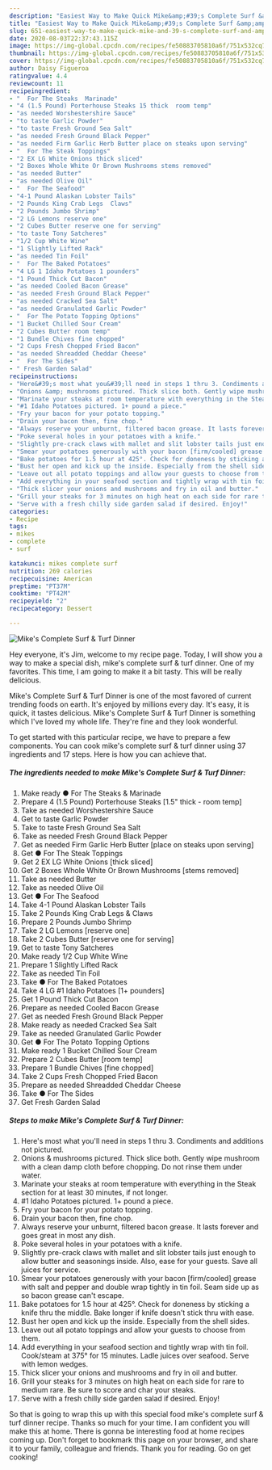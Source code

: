 ```yaml
---
description: "Easiest Way to Make Quick Mike&amp;#39;s Complete Surf &amp;amp; Turf Dinner"
title: "Easiest Way to Make Quick Mike&amp;#39;s Complete Surf &amp;amp; Turf Dinner"
slug: 651-easiest-way-to-make-quick-mike-and-39-s-complete-surf-and-amp-turf-dinner
date: 2020-08-03T22:37:43.115Z
image: https://img-global.cpcdn.com/recipes/fe50883705810a6f/751x532cq70/mikes-complete-surf-turf-dinner-recipe-main-photo.jpg
thumbnail: https://img-global.cpcdn.com/recipes/fe50883705810a6f/751x532cq70/mikes-complete-surf-turf-dinner-recipe-main-photo.jpg
cover: https://img-global.cpcdn.com/recipes/fe50883705810a6f/751x532cq70/mikes-complete-surf-turf-dinner-recipe-main-photo.jpg
author: Daisy Figueroa
ratingvalue: 4.4
reviewcount: 11
recipeingredient:
- "  For The Steaks  Marinade"
- "4 (1.5 Pound) Porterhouse Steaks 15 thick  room temp"
- "as needed Worshestershire Sauce"
- "to taste Garlic Powder"
- "to taste Fresh Ground Sea Salt"
- "as needed Fresh Ground Black Pepper"
- "as needed Firm Garlic Herb Butter place on steaks upon serving"
- "  For The Steak Toppings"
- "2 EX LG White Onions thick sliced"
- "2 Boxes Whole White Or Brown Mushrooms stems removed"
- "as needed Butter"
- "as needed Olive Oil"
- "  For The Seafood"
- "4-1 Pound Alaskan Lobster Tails"
- "2 Pounds King Crab Legs  Claws"
- "2 Pounds Jumbo Shrimp"
- "2 LG Lemons reserve one"
- "2 Cubes Butter reserve one for serving"
- "to taste Tony Satcheres"
- "1/2 Cup White Wine"
- "1 Slightly Lifted Rack"
- "as needed Tin Foil"
- "  For The Baked Potatoes"
- "4 LG 1 Idaho Potatoes 1 pounders"
- "1 Pound Thick Cut Bacon"
- "as needed Cooled Bacon Grease"
- "as needed Fresh Ground Black Pepper"
- "as needed Cracked Sea Salt"
- "as needed Granulated Garlic Powder"
- "  For The Potato Topping Options"
- "1 Bucket Chilled Sour Cream"
- "2 Cubes Butter room temp"
- "1 Bundle Chives fine chopped"
- "2 Cups Fresh Chopped Fried Bacon"
- "as needed Shreadded Cheddar Cheese"
- "  For The Sides"
- " Fresh Garden Salad"
recipeinstructions:
- "Here&#39;s most what you&#39;ll need in steps 1 thru 3. Condiments and additions not pictured."
- "Onions &amp; mushrooms pictured. Thick slice both. Gently wipe mushroom with a clean damp cloth before chopping. Do not rinse them under water."
- "Marinate your steaks at room temperature with everything in the Steak section for at least 30 minutes, if not longer."
- "#1 Idaho Potatoes pictured. 1+ pound a piece."
- "Fry your bacon for your potato topping."
- "Drain your bacon then, fine chop."
- "Always reserve your unburnt, filtered bacon grease. It lasts forever and goes great in most any dish."
- "Poke several holes in your potatoes with a knife."
- "Slightly pre-crack claws with mallet and slit lobster tails just enough to allow butter and seasonings inside. Also, ease for your guests. Save all juices for service."
- "Smear your potatoes generously with your bacon [firm/cooled] grease with salt and pepper and double wrap tightly in tin foil. Seam side up as so bacon grease can&#39;t escape."
- "Bake potatoes for 1.5 hour at 425°. Check for doneness by sticking a knife thru the middle. Bake longer if knife doesn&#39;t stick thru with ease."
- "Bust her open and kick up the inside. Especially from the shell sides."
- "Leave out all potato toppings and allow your guests to choose from them."
- "Add everything in your seafood section and tightly wrap with tin foil. Cook/steam at 375° for 15 minutes. Ladle juices over seafood. Serve with lemon wedges."
- "Thick slicer your onions and mushrooms and fry in oil and butter."
- "Grill your steaks for 3 minutes on high heat on each side for rare to medium rare. Be sure to score and char your steaks."
- "Serve with a fresh chilly side garden salad if desired. Enjoy!"
categories:
- Recipe
tags:
- mikes
- complete
- surf

katakunci: mikes complete surf 
nutrition: 269 calories
recipecuisine: American
preptime: "PT37M"
cooktime: "PT42M"
recipeyield: "2"
recipecategory: Dessert

---
```



![Mike&#39;s Complete Surf &amp; Turf Dinner](https://img-global.cpcdn.com/recipes/fe50883705810a6f/751x532cq70/mikes-complete-surf-turf-dinner-recipe-main-photo.jpg)

Hey everyone, it's Jim, welcome to my recipe page. Today, I will show you a way to make a special dish, mike&#39;s complete surf &amp; turf dinner. One of my favorites. This time, I am going to make it a bit tasty. This will be really delicious.



Mike&#39;s Complete Surf &amp; Turf Dinner is one of the most favored of current trending foods on earth. It's enjoyed by millions every day. It's easy, it is quick, it tastes delicious. Mike&#39;s Complete Surf &amp; Turf Dinner is something which I've loved my whole life. They're fine and they look wonderful.


To get started with this particular recipe, we have to prepare a few components. You can cook mike&#39;s complete surf &amp; turf dinner using 37 ingredients and 17 steps. Here is how you can achieve that.

<!--inarticleads1-->

##### The ingredients needed to make Mike&#39;s Complete Surf &amp; Turf Dinner:

1. Make ready  ● For The Steaks &amp; Marinade
1. Prepare 4 (1.5 Pound) Porterhouse Steaks [1.5&#34; thick - room temp]
1. Take as needed Worshestershire Sauce
1. Get to taste Garlic Powder
1. Take to taste Fresh Ground Sea Salt
1. Take as needed Fresh Ground Black Pepper
1. Get as needed Firm Garlic Herb Butter [place on steaks upon serving]
1. Get  ● For The Steak Toppings
1. Get 2 EX LG White Onions [thick sliced]
1. Get 2 Boxes Whole White Or Brown Mushrooms [stems removed]
1. Take as needed Butter
1. Take as needed Olive Oil
1. Get  ● For The Seafood
1. Take 4-1 Pound Alaskan Lobster Tails
1. Take 2 Pounds King Crab Legs &amp; Claws
1. Prepare 2 Pounds Jumbo Shrimp
1. Take 2 LG Lemons [reserve one]
1. Take 2 Cubes Butter [reserve one for serving]
1. Get to taste Tony Satcheres
1. Make ready 1/2 Cup White Wine
1. Prepare 1 Slightly Lifted Rack
1. Take as needed Tin Foil
1. Take  ● For The Baked Potatoes
1. Take 4 LG #1 Idaho Potatoes [1+ pounders]
1. Get 1 Pound Thick Cut Bacon
1. Prepare as needed Cooled Bacon Grease
1. Get as needed Fresh Ground Black Pepper
1. Make ready as needed Cracked Sea Salt
1. Take as needed Granulated Garlic Powder
1. Get  ● For The Potato Topping Options
1. Make ready 1 Bucket Chilled Sour Cream
1. Prepare 2 Cubes Butter [room temp]
1. Prepare 1 Bundle Chives [fine chopped]
1. Take 2 Cups Fresh Chopped Fried Bacon
1. Prepare as needed Shreadded Cheddar Cheese
1. Take  ● For The Sides
1. Get  Fresh Garden Salad




<!--inarticleads2-->

##### Steps to make Mike&#39;s Complete Surf &amp; Turf Dinner:

1. Here&#39;s most what you&#39;ll need in steps 1 thru 3. Condiments and additions not pictured.
1. Onions &amp; mushrooms pictured. Thick slice both. Gently wipe mushroom with a clean damp cloth before chopping. Do not rinse them under water.
1. Marinate your steaks at room temperature with everything in the Steak section for at least 30 minutes, if not longer.
1. #1 Idaho Potatoes pictured. 1+ pound a piece.
1. Fry your bacon for your potato topping.
1. Drain your bacon then, fine chop.
1. Always reserve your unburnt, filtered bacon grease. It lasts forever and goes great in most any dish.
1. Poke several holes in your potatoes with a knife.
1. Slightly pre-crack claws with mallet and slit lobster tails just enough to allow butter and seasonings inside. Also, ease for your guests. Save all juices for service.
1. Smear your potatoes generously with your bacon [firm/cooled] grease with salt and pepper and double wrap tightly in tin foil. Seam side up as so bacon grease can&#39;t escape.
1. Bake potatoes for 1.5 hour at 425°. Check for doneness by sticking a knife thru the middle. Bake longer if knife doesn&#39;t stick thru with ease.
1. Bust her open and kick up the inside. Especially from the shell sides.
1. Leave out all potato toppings and allow your guests to choose from them.
1. Add everything in your seafood section and tightly wrap with tin foil. Cook/steam at 375° for 15 minutes. Ladle juices over seafood. Serve with lemon wedges.
1. Thick slicer your onions and mushrooms and fry in oil and butter.
1. Grill your steaks for 3 minutes on high heat on each side for rare to medium rare. Be sure to score and char your steaks.
1. Serve with a fresh chilly side garden salad if desired. Enjoy!




So that is going to wrap this up with this special food mike&#39;s complete surf &amp; turf dinner recipe. Thanks so much for your time. I am confident you will make this at home. There is gonna be interesting food at home recipes coming up. Don't forget to bookmark this page on your browser, and share it to your family, colleague and friends. Thank you for reading. Go on get cooking!
